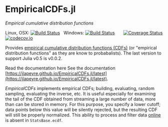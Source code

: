# EmpiricalCDFs.jl

*Empirical cumulative distribution functions*

Linux, OSX: [![Build Status](https://travis-ci.org/jlapeyre/EmpiricalCDFs.jl.svg?branch=master)](https://travis-ci.org/jlapeyre/EmpiricalCDFs.jl)
&nbsp;
Windows: [![Build Status](https://ci.appveyor.com/api/projects/status/github/jlapeyre/EmpiricalCDFs.jl?branch=master&svg=true)](https://ci.appveyor.com/project/jlapeyre/empiricalcdfs-jl)
&nbsp; &nbsp; &nbsp;
[![Coverage Status](https://coveralls.io/repos/jlapeyre/EmpiricalCDFs.jl/badge.svg?branch=master&service=github)](https://coveralls.io/github/jlapeyre/EmpiricalCDFs.jl?branch=master)
[![codecov.io](http://codecov.io/github/jlapeyre/EmpiricalCDFs.jl/coverage.svg?branch=master)](http://codecov.io/github/jlapeyre/EmpiricalCDFs.jl?branch=master)

Provides [empirical cumulative distribution functions (CDFs)](https://en.wikipedia.org/wiki/Empirical_distribution_function)
(or "empirical distribution functions" as they are know to probabalists). The last version to support Julia v0.5 is v0.0.2.

Read the documentation here See the documentation [https://jlapeyre.github.io/EmpiricalCDFs.jl/latest](https://jlapeyre.github.io/EmpiricalCDFs.jl/latest).

*EmpiricalCDFs* implements empirical CDFs; building, evaluating, random sampling, evaluating the inverse, etc.
It is useful especially for examining the
tail of the CDF obtained from streaming a large number of data, more than can be stored in memory.
For this purpose, you specify a lower cutoff; data points below this value will be silently rejected, but the
resulting CDF will still be properly normalized. This ability to process and filter data [online](https://en.wikipedia.org/wiki/Online_algorithm)
is absent in `StatsBase.ecdf`.



<!-- LocalWords:  EmpiricalCDFs jl OSX codecov io CDFs probabalists CDF eg -->
<!-- LocalWords:  julia cdf EmpiricalCDF xmin logprint linprint getinverse -->
<!-- LocalWords:  quantile CDFfile AbstractEmpiricalCDF readcdf mle mleKS -->
<!-- LocalWords:  scanmle KSstatistic AbstractArrays ecdf StatsBase -->
